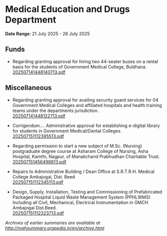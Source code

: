 # Medical Education and Drugs Department

**Date Range**: 21 July 2025 - 26 July 2025


## Funds
- Regarding granting approval for hiring two 44-seater buses on a rental basis for the students of Government Medical College, Buldhana.\
  [202507141448140713.pdf](https://gr.maharashtra.gov.in/Site/Upload/Government%20Resolutions/English/202507141448140713.pdf)

## Miscellaneous
- Regarding granting approval for availing security guard services for 04 Government Medical Colleges and affiliated hospitals and health training teams under the departments jurisdiction.\
  [202507141448122713.pdf](https://gr.maharashtra.gov.in/Site/Upload/Government%20Resolutions/English/202507141448122713.pdf)

- Corrigendum.... Administrative approval for establishing e-digital library for students in Government Medical/Dental Colleges.\
  [202507151112395513.pdf](https://gr.maharashtra.gov.in/Site/Upload/Government%20Resolutions/English/202507151112395513.pdf)

- Regarding permission to start a new subject of M.Sc. (Nursing) postgraduate degree course at Asharam College of Nursing, Asha Hospital, Kamthi, Nagpur, of Manakchand Prabhudhan Charitable Trust.\
  [202507151456498813.pdf](https://gr.maharashtra.gov.in/Site/Upload/Government%20Resolutions/English/202507151456498813.pdf)

- Repairs to Administrative Building / Dean Office at S.R.T.R.H. Medical College Ambajogai, Dist. Beed\
  [202507151112345113.pdf](https://gr.maharashtra.gov.in/Site/Upload/Government%20Resolutions/English/202507151112345113.pdf)

- Design, Supply, Installation, Testing and Commissioning of Prefabricated Packaged Hospital Liquid Waste Management System (PPHLWMS) Including all Civil, Mechanical, Electrical  Instrumentation in GMCH Ambajogai  Dist.Beed.\
  [202507151112323713.pdf](https://gr.maharashtra.gov.in/Site/Upload/Government%20Resolutions/English/202507151112323713.pdf)


*Archives of earlier summaries are available at http://mahsummary.orgpedia.in/en/archive.html*